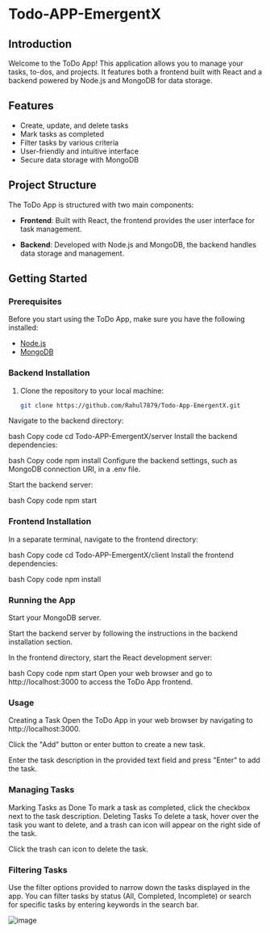 # Todo-APP-EmergentX

## Introduction

Welcome to the ToDo App! This application allows you to manage your tasks, to-dos, and projects. It features both a frontend built with React and a backend powered by Node.js and MongoDB for data storage.

## Features

- Create, update, and delete tasks
- Mark tasks as completed
- Filter tasks by various criteria
- User-friendly and intuitive interface
- Secure data storage with MongoDB

## Project Structure

The ToDo App is structured with two main components:

- **Frontend**: Built with React, the frontend provides the user interface for task management.

- **Backend**: Developed with Node.js and MongoDB, the backend handles data storage and management.

## Getting Started

### Prerequisites

Before you start using the ToDo App, make sure you have the following installed:

- [Node.js](https://nodejs.org/)
- [MongoDB](https://www.mongodb.com/)

### Backend Installation

1. Clone the repository to your local machine:

   ```bash
   git clone https://github.com/Rahul7879/Todo-App-EmergentX.git
Navigate to the backend directory:

bash
Copy code
cd Todo-APP-EmergentX/server
Install the backend dependencies:

bash
Copy code
npm install
Configure the backend settings, such as MongoDB connection URI, in a .env file.

Start the backend server:

bash
Copy code
npm start
 ###  Frontend Installation
In a separate terminal, navigate to the frontend directory:

bash
Copy code
cd Todo-APP-EmergentX/client
Install the frontend dependencies:

bash
Copy code
npm install
###  Running the App
Start your MongoDB server.

Start the backend server by following the instructions in the backend installation section.

In the frontend directory, start the React development server:

bash
Copy code
npm start
Open your web browser and go to http://localhost:3000 to access the ToDo App frontend.

###  Usage
Creating a Task
Open the ToDo App in your web browser by navigating to http://localhost:3000.

Click the "Add" button or enter button to create a new task.

Enter the task description in the provided text field and press "Enter" to add the task.

 ### Managing Tasks
Marking Tasks as Done
To mark a task as completed, click the checkbox next to the task description.
Deleting Tasks
To delete a task, hover over the task you want to delete, and a trash can icon will appear on the right side of the task.

Click the trash can icon to delete the task.

###  Filtering Tasks
Use the filter options provided to narrow down the tasks displayed in the app. You can filter tasks by status (All, Completed, Incomplete) or search for specific tasks by entering keywords in the search bar.

![image](https://github.com/Rahul7879/Todo-APP-EmergentX/assets/108563991/4149a884-fc26-4b27-b881-cba8818b4e7d)
